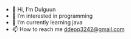 - 👋 Hi, I’m Dulguun
- 👀 I’m interested in programming
- 🌱 I’m currently learning java
- 📫 How to reach me ddepp3242@gmail.com

<!---
GD3242/GD3242 is a ✨ special ✨ repository because its `README.md` (this file) appears on your GitHub profile.
You can click the Preview link to take a look at your changes.
--->
